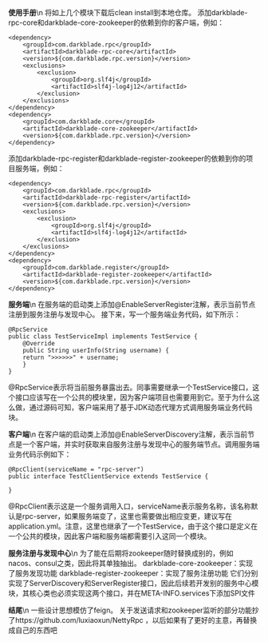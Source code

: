 **使用手册**\n
将如上几个模块下载后clean install到本地仓库。
添加darkblade-rpc-core和darkblade-core-zookeeper的依赖到你的客户端，例如：
```
<dependency>   
    <groupId>com.darkblade.rpc</groupId>  
    <artifactId>darkblade-rpc-core</artifactId>    
    <version>${com.darkblade.rpc.version}</version>    
    <exclusions>     
        <exclusion>       
            <groupId>org.slf4j</groupId>        
            <artifactId>slf4j-log4j12</artifactId>      
        </exclusion>
    </exclusions>
</dependency>
<dependency>   
    <groupId>com.darkblade.core</groupId> 
    <artifactId>darkblade-core-zookeeper</artifactId> 
    <version>${com.darkblade.rpc.version}</version>
</dependency>
```
添加darkblade-rpc-register和darkblade-register-zookeeper的依赖到你的项目服务端，例如：
```
<dependency>   
    <groupId>com.darkblade.rpc</groupId>  
    <artifactId>darkblade-rpc-register</artifactId>    
    <version>${com.darkblade.rpc.version}</version>    
    <exclusions>     
        <exclusion>       
            <groupId>org.slf4j</groupId>        
            <artifactId>slf4j-log4j12</artifactId>      
        </exclusion>
    </exclusions>
</dependency>
<dependency>   
    <groupId>com.darkblade.register</groupId> 
    <artifactId>darkblade-register-zookeeper</artifactId> 
    <version>${com.darkblade.rpc.version}</version>
</dependency>
```

**服务端**\n
在服务端的启动类上添加@EnableServerRegister注解，表示当前节点注册到服务注册与发现中心。
接下来，写一个服务端业务代码，如下所示：
```
@RpcService
public class TestServiceImpl implements TestService {  
    @Override   
    public String userInfo(String username) {     
    return ">>>>>>" + username;   
    }
}
```
@RpcService表示将当前服务暴露出去。同事需要继承一个TestService接口，这个接口应该写在一个公共的模块里，因为客户端项目也需要用到它。至于为什么这么做，通过源码可知，客户端采用了基于JDK动态代理方式调用服务端业务代码块。

**客户端**\n
在客户端的启动类上添加@EnableServerDiscovery注解，表示当前节点是一个客户端，并实时获取来自服务注册与发现中心的服务端节点。调用服务端业务代码示例如下：
```
@RpcClient(serviceName = "rpc-server")
public interface TestClientService extends TestService {

}
```
@RpcClient表示这是一个服务调用入口，serviceName表示服务名称，该名称默认是rpc-server，如果服务端变了，这里也需要做出相应变更，建议写在application.yml。注意，这里也继承了一个TestService，由于这个接口是定义在一个公共的模块，因此客户端和服务端都需要引入这同一个模块。

**服务注册与发现中心**\n
为了能在后期将zookeeper随时替换成别的，例如nacos、consul之类，因此将其单独抽出。
darkblade-core-zookeeper：实现了服务发现功能
darkblade-register-zookeeper：实现了服务注册功能
它们分别实现了ServerDiscovery和ServerRegister接口，因此后续若开发别的服务中心模块，其核心类也必须实现这两个接口，并在META-INFO.services下添加SPI文件

**结尾**\n
一些设计思想模仿了feign。
关于发送请求和zookeeper监听的部分功能抄了https://github.com/luxiaoxun/NettyRpc ，以后如果有了更好的主意，再替换成自己的东西吧
